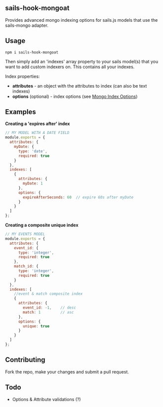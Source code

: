 sails-hook-mongoat
-------------------


Provides advanced mongo indexing options for sails.js models that use the sails-mongo adapter.

## Usage ##

    npm i sails-hook-mongoat

Then simply add an 'indexes' array property to your sails model(s) that you want to add custom indexers on.  This contains all your indexes.

Index properties:

 - **attributes** - an object with the attributes to index (can also be text indexes)
 - **options** (optional) - index options (see [Mongo Index Options](http://docs.mongodb.org/manual/reference/method/db.collection.createIndex/#options-for-all-index-types))

## Examples ##

**Creating a 'expires after' index**
```javascript
// MY MODEL WITH A DATE FIELD
module.exports = {
  attributes: {
    myDate: {
      type: 'date',
      required: true
    }
  },
  indexes: [
    {
      attributes: {
        myDate: 1
      },
      options: {
        expireAfterSeconds: 60  // expire 60s after myDate
      }
    }
  ]
};
```


**Creating a composite unique index**
```javascript
// MY EVENTS MODEL
module.exports = {
  attributes: {
    event_id: {
      type: 'integer',
      required: true
    },
    match_id: {
      type: 'integer',
      required: true
    }
  },
  indexes: [
    //event & match composite index
    {
      attributes: {
        event_id: -1,    // desc
        match: 1         // asc
      },
      options: {
        unique: true
      }
    }
  ]
};
```


## Contributing ##

Fork the repo, make your changes and submit a pull request.


## Todo ##

 - Options & Attribute validations (?)
